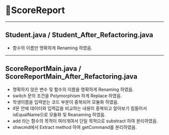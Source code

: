 # 🎉ScoreReport
----------------
## Student.java / Student_After_Refactoring.java
+ 함수의 이름만 명확하게 Renaming 하였음.
----------------
## ScoreReportMain.java / ScoreReportMain_After_Refactoring.java
+ 명확하지 않은 변수 및 함수의 이름을 명확하게 Renaming 하였음.
+ switch 문의 조건을 Polymorphism 하게 Replace 하였음.
+ 학생이름을 입력받는 코드 부분이 중복되어 모듈화 하였음.
+ if문 안에 데이터와 입력값을 비교하는 내용이 중복되고 알아보기 힘들어서 isEqualName으로 모듈화 및 Reanaming 하였음.
+ add 라는 함수의 목적이 여러개여서 단일 목적으로 substract 하여 분리하였음.
+ shwcmd에서 Extract method 하여 getCommand를 분리하였음.
